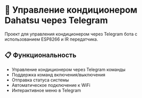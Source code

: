 # 🤖 Управление кондиционером Dahatsu через Telegram

Проект для управления кондиционером через Telegram бота с использованием ESP8266 и IR передатчика.

## 📋 Функциональность

- Управление кондиционером через Telegram команды
- Поддержка команд включения/выключения
- Отправка статуса системы
- Автоматическое подключение к WiFi
- Интерактивное меню в Telegram
